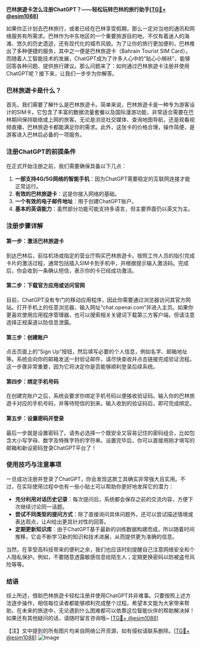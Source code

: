 **巴林旅遊卡怎么注册ChatGPT？——轻松玩转巴林的旅行助手[[TG💪+ @esim1088](https://t.me/s/esim1088)]**

如果你正计划去巴林旅行，或者已经在巴林享受假期，那么一定对当地的通讯和网络服务有所需求。巴林作为中东地区的一个重要旅游目的地，不仅有着迷人的海滩、悠久的历史遗迹，还有现代化的城市风貌。为了让你的旅行更加便利，巴林推出了多种便捷的服务，其中之一便是巴林旅遊卡（Bahrain Tourist SIM Card）。而随着人工智能技术的发展，ChatGPT成为了许多人心中的“贴心小棉袄”，能够回答各种问题、提供旅行建议。那么问题来了：如何通过巴林旅遊卡注册并使用ChatGPT呢？接下来，让我们一步步为你解答。

### 巴林旅遊卡是什么？

首先，我们需要了解什么是巴林旅遊卡。简单来说，巴林旅遊卡是一种专为游客设计的SIM卡，它包含了丰富的数据流量套餐以及国际漫游功能，非常适合需要在巴林期间保持联络或上网的旅客。无论是浏览社交媒体、查询地图导航，还是观看视频直播，巴林旅遊卡都能满足你的需求。此外，这张卡的价格合理，操作简便，是游客进入巴林后必备的一项服务。

### 注册ChatGPT的前提条件

在正式开始注册之前，我们需要确保具备以下几点：

1. **一部支持4G/5G网络的智能手机**：因为ChatGPT需要稳定的互联网连接才能正常运行。
2. **有效的巴林旅遊卡**：这是你接入网络的基础。
3. **一个有效的电子邮件地址**：用于创建ChatGPT账户。
4. **基本的英语能力**：虽然部分功能可能支持多语言，但主要界面仍以英文为主。

### 注册步骤详解

#### 第一步：激活巴林旅遊卡

到达巴林后，前往机场或指定的营业厅购买巴林旅遊卡。按照工作人员的指引完成卡片的激活过程，通常包括插入SIM卡到手机中，并根据提示输入激活码。完成后，你会收到一条确认短信，表示你的卡已经成功激活。

#### 第二步：下载官方应用或访问官网

目前，ChatGPT没有专门的移动应用程序，因此你需要通过浏览器访问其官方网站。打开手机上的任意浏览器，输入网址“chat.openai.com”并进入主页。如果你更喜欢使用应用程序管理器，也可以搜索相关关键词下载第三方客户端，但请注意选择正规渠道以防信息泄露。

#### 第三步：创建账户

点击页面上的“Sign Up”按钮，然后填写必要的个人信息，例如名字、邮箱地址等。系统会向你的邮箱发送一封验证邮件，请尽快查收并点击链接完成验证流程。这一步骤非常重要，因为它将决定你是否能够顺利登录后续系统。

#### 第四步：绑定手机号码

在创建完账户之后，系统会要求你绑定手机号码以便接收验证码。输入你的巴林旅遊卡对应的手机号码，并等待短信的到来。输入收到的验证码后，即可完成绑定。

#### 第五步：设置密码并登录

最后一步就是设置密码了。请务必选择一个既安全又容易记住的密码组合，比如包含大小写字母、数字及特殊字符的字符串。设置完毕后，你可以直接用刚才填写的邮箱和新设密码登录ChatGPT平台了！

### 使用技巧与注意事项

一旦成功注册并登录了ChatGPT，你会发现这款工具确实非常强大且实用。不过，在实际使用过程中也有一些小贴士可以帮助你更好地发挥它的潜力：

- **充分利用对话历史记录**：每次提问后，系统都会保存之前的交流内容，方便下次继续讨论同一话题。
- **尝试不同类型的提问方式**：除了直接询问具体问题外，还可以尝试描述情境或表达观点，让AI给出更具针对性的回答。
- **定期更新知识库**：由于ChatGPT基于最新的训练数据构建而成，所以随着时间推移，它会不断学习新的知识和技术进展，从而提供更为准确的信息。

当然，在享受高科技带来的便利之余，我们也应该时刻提醒自己注意网络安全和个人隐私保护。例如，不要随意透露敏感信息给陌生人；定期更换密码以防被盗号风险等等。

### 结语

综上所述，借助巴林旅遊卡轻松注册并使用ChatGPT并非难事。只要按照上述方法逐步操作，相信每位读者都能够顺利完成整个过程。希望本文能为大家带来帮助，在未来的旅途中，无论遇到什么困难都可以依靠这位智能伙伴的帮助解决掉！如果还有其他疑问的话，请随时留言咨询哦~ [[TG💪+ @esim1088](https://t.me/s/esim1088)]

【注】文中提到的所有图片均来自网络公开资源，如有侵权请联系删除。[[TG💪+ @esim1088](https://t.me/s/esim1088)] ![Image](https://i.postimg.cc/4NQfJmqS/Snipaste-2025-05-13-00-14-12.png)